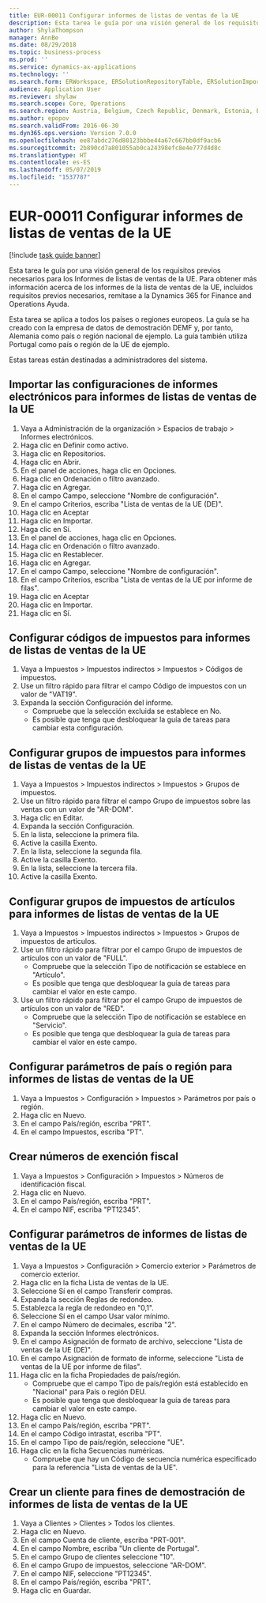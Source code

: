 ```yaml
---
title: EUR-00011 Configurar informes de listas de ventas de la UE
description: Esta tarea le guía por una visión general de los requisitos previos necesarios para los Informes de listas de ventas de la UE.
author: ShylaThompson
manager: AnnBe
ms.date: 08/29/2018
ms.topic: business-process
ms.prod: ''
ms.service: dynamics-ax-applications
ms.technology: ''
ms.search.form: ERWorkspace, ERSolutionRepositoryTable, ERSolutionImport, SysQueryForm, SysQueryFieldLookUp,  TaxTable, TaxGroup, TaxItemGroup, TaxCountryRegionParameters, TaxVATNumTable, IntrastatParameters, CustTable, DirPartyQuickCreateForm
audience: Application User
ms.reviewer: shylaw
ms.search.scope: Core, Operations
ms.search.region: Austria, Belgium, Czech Republic, Denmark, Estonia, Finland, France, Germany, Hungary, Ireland, Italy, Latvia, Lithuania, Netherlands, Poland, Spain, Sweden, United Kingdom
ms.author: epopov
ms.search.validFrom: 2016-06-30
ms.dyn365.ops.version: Version 7.0.0
ms.openlocfilehash: ee87abdc276d80123bbbe44a67c667bb0df9acb6
ms.sourcegitcommit: 2b890cd7a801055ab0ca24398efc8e4e777d4d8c
ms.translationtype: HT
ms.contentlocale: es-ES
ms.lasthandoff: 05/07/2019
ms.locfileid: "1537787"
---
```

# <a name="eur-00011-set-up-eu-sales-list-reporting"></a>EUR-00011 Configurar informes de listas de ventas de la UE

[!include [task guide banner](../../includes/task-guide-banner.md)]

Esta tarea le guía por una visión general de los requisitos previos necesarios para los Informes de listas de ventas de la UE. Para obtener más información acerca de los informes de la lista de ventas de la UE, incluidos requisitos previos necesarios, remítase a la Dynamics 365 for Finance and Operations Ayuda.

Esta tarea se aplica a todos los países o regiones europeos. La guía se ha creado con la empresa de datos de demostración DEMF y, por tanto, Alemania como país o región nacional de ejemplo. La guía también utiliza Portugal como país o región de la UE de ejemplo.

Estas tareas están destinadas a administradores del sistema.


## <a name="import-electronic-reporting-configurations-for-eu-sales-list-reporting"></a>Importar las configuraciones de informes electrónicos para informes de listas de ventas de la UE
1. Vaya a Administración de la organización > Espacios de trabajo > Informes electrónicos.
2. Haga clic en Definir como activo.
3. Haga clic en Repositorios.
4. Haga clic en Abrir.
5. En el panel de acciones, haga clic en Opciones.
6. Haga clic en Ordenación o filtro avanzado.
7. Haga clic en Agregar.
8. En el campo Campo, seleccione "Nombre de configuración".
9. En el campo Criterios, escriba "Lista de ventas de la UE (DE)".
10. Haga clic en Aceptar
11. Haga clic en Importar.
12. Haga clic en Sí.
13. En el panel de acciones, haga clic en Opciones.
14. Haga clic en Ordenación o filtro avanzado.
15. Haga clic en Restablecer.
16. Haga clic en Agregar.
17. En el campo Campo, seleccione "Nombre de configuración".
18. En el campo Criterios, escriba "Lista de ventas de la UE por informe de filas".
19. Haga clic en Aceptar
20. Haga clic en Importar.
21. Haga clic en Sí.

## <a name="set-up-sales-tax-codes-for-eu-sales-list-reporting"></a>Configurar códigos de impuestos para informes de listas de ventas de la UE
1. Vaya a Impuestos > Impuestos indirectos > Impuestos > Códigos de impuestos.
2. Use un filtro rápido para filtrar el campo Código de impuestos con un valor de "VAT19".
3. Expanda la sección Configuración del informe.
    * Compruebe que la selección excluida se establece en No.  
    * Es posible que tenga que desbloquear la guía de tareas para cambiar esta configuración.  

## <a name="set-up-sales-tax-groups-for-eu-sales-list-reporting"></a>Configurar grupos de impuestos para informes de listas de ventas de la UE
1. Vaya a Impuestos > Impuestos indirectos > Impuestos > Grupos de impuestos.
2. Use un filtro rápido para filtrar el campo Grupo de impuestos sobre las ventas con un valor de "AR-DOM".
3. Haga clic en Editar.
4. Expanda la sección Configuración.
5. En la lista, seleccione la primera fila.
6. Active la casilla Exento.
7. En la lista, seleccione la segunda fila.
8. Active la casilla Exento.
9. En la lista, seleccione la tercera fila.
10. Active la casilla Exento.

## <a name="set-up-item-sales-tax-groups-for-eu-sales-list-reporting"></a>Configurar grupos de impuestos de artículos para informes de listas de ventas de la UE
1. Vaya a Impuestos > Impuestos indirectos > Impuestos > Grupos de impuestos de artículos.
2. Use un filtro rápido para filtrar por el campo Grupo de impuestos de artículos con un valor de "FULL".
    * Compruebe que la selección Tipo de notificación se establece en "Artículo".  
    * Es posible que tenga que desbloquear la guía de tareas para cambiar el valor en este campo.  
3. Use un filtro rápido para filtrar por el campo Grupo de impuestos de artículos con un valor de "RED".
    * Compruebe que la selección Tipo de notificación se establece en "Servicio".  
    * Es posible que tenga que desbloquear la guía de tareas para cambiar el valor en este campo.  

## <a name="set-up-countryregion-parameters-for-eu-sales-list-reporting"></a>Configurar parámetros de país o región para informes de listas de ventas de la UE
1. Vaya a Impuestos > Configuración > Impuestos > Parámetros por país o región.
2. Haga clic en Nuevo.
3. En el campo País/región, escriba "PRT".
4. En el campo Impuestos, escriba "PT".

## <a name="create-tax-exempt-numbers"></a>Crear números de exención fiscal
1. Vaya a Impuestos > Configuración > Impuestos > Números de identificación fiscal.
2. Haga clic en Nuevo.
3. En el campo País/región, escriba "PRT".
4. En el campo NIF, escriba "PT12345".

## <a name="set-up-eu-sales-list-reporting-parameters"></a>Configurar parámetros de informes de listas de ventas de la UE
1. Vaya a Impuestos > Configuración > Comercio exterior > Parámetros de comercio exterior.
2. Haga clic en la ficha Lista de ventas de la UE.
3. Seleccione Sí en el campo Transferir compras.
4. Expanda la sección Reglas de redondeo.
5. Establezca la regla de redondeo en "0,1".
6. Seleccione Sí en el campo Usar valor mínimo.
7. En el campo Número de decimales, escriba "2".
8. Expanda la sección Informes electrónicos.
9. En el campo Asignación de formato de archivo, seleccione "Lista de ventas de la UE (DE)".
10. En el campo Asignación de formato de informe, seleccione "Lista de ventas de la UE por informe de filas".
11. Haga clic en la ficha Propiedades de país/región.
    * Compruebe que el campo Tipo de país/región está establecido en "Nacional" para País o región DEU.  
    * Es posible que tenga que desbloquear la guía de tareas para cambiar el valor en este campo.  
12. Haga clic en Nuevo.
13. En el campo País/región, escriba "PRT".
14. En el campo Código intrastat, escriba "PT".
15. En el campo Tipo de país/región, seleccione "UE".
16. Haga clic en la ficha Secuencias numéricas.
    * Compruebe que hay un Código de secuencia numérica especificado para la referencia "Lista de ventas de la UE".  

## <a name="create-a-customer-for-eu-sales-list-reporting-demo-purposes"></a>Crear un cliente para fines de demostración de informes de lista de ventas de la UE
1. Vaya a Clientes > Clientes > Todos los clientes.
2. Haga clic en Nuevo.
3. En el campo Cuenta de cliente, escriba "PRT-001".
4. En el campo Nombre, escriba "Un cliente de Portugal".
5. En el campo Grupo de clientes seleccione "10".
6. En el campo Grupo de impuestos, seleccione "AR-DOM".
7. En el campo NIF, seleccione "PT12345".
8. En el campo País/región, escriba "PRT".
9. Haga clic en Guardar.

